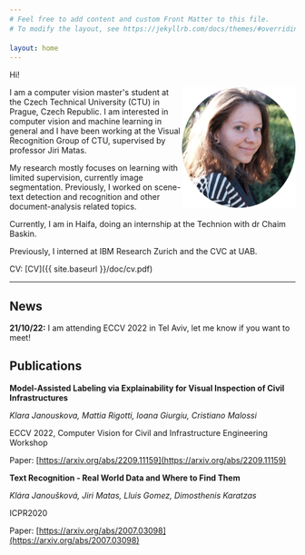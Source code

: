 ```yaml
---
# Feel free to add content and custom Front Matter to this file.
# To modify the layout, see https://jekyllrb.com/docs/themes/#overriding-theme-defaults

layout: home
---
```


Hi!

<img src="/doc/current.jpg" width="200" style="float: right;" />
<!-- ![profile photo]({{ site.baseurl }}/doc/current.jpeg =100x;") -->

I am a computer vision master's student at the Czech Technical University (CTU) in Prague, Czech Republic.
I am interested in computer vision and machine learning in general and I have been working at the Visual Recognition Group of CTU, supervised by professor Jiri Matas.

My research mostly focuses on learning with limited supervision, currently image segmentation. Previously, I worked on scene-text detection and recognition and other document-analysis related topics.

Currently, I am in Haifa, doing an internship at the Technion with dr Chaim Baskin.

Previously, I interned at IBM Research Zurich and the CVC at UAB.

CV: [CV]({{ site.baseurl }}/doc/cv.pdf)

***

## News
**21/10/22:** I am attending ECCV 2022 in Tel Aviv, let me know if you want to meet!

## Publications

**Model-Assisted Labeling via Explainability for Visual Inspection of Civil Infrastructures**

*Klara Janouskova, Mattia Rigotti, Ioana Giurgiu, Cristiano Malossi*

ECCV 2022, Computer Vision for Civil and Infrastructure Engineering Workshop

Paper: [https://arxiv.org/abs/2209.11159](https://arxiv.org/abs/2209.11159)

**Text Recognition - Real World Data and Where to Find Them**

*Klára Janoušková, Jiri Matas, Lluis Gomez, Dimosthenis Karatzas*

ICPR2020

Paper: [https://arxiv.org/abs/2007.03098](https://arxiv.org/abs/2007.03098)


